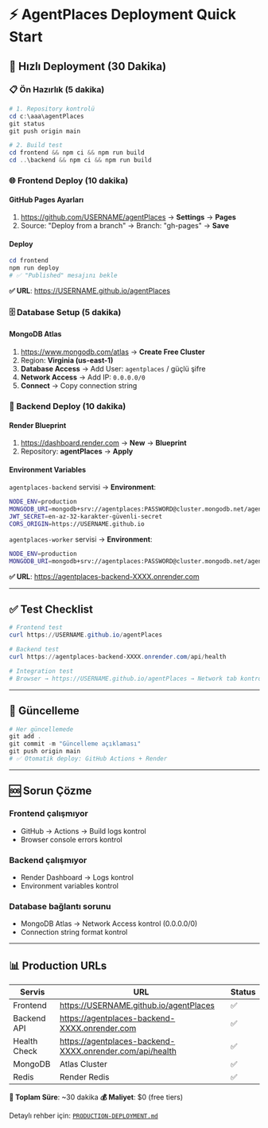 # ⚡ AgentPlaces Deployment Quick Start

## 🚀 Hızlı Deployment (30 Dakika)

### 📋 Ön Hazırlık (5 dakika)
```powershell
# 1. Repository kontrolü
cd c:\aaa\agentPlaces
git status
git push origin main

# 2. Build test
cd frontend && npm ci && npm run build
cd ..\backend && npm ci && npm run build
```

### 🌐 Frontend Deploy (10 dakika)

#### GitHub Pages Ayarları
1. https://github.com/USERNAME/agentPlaces → **Settings** → **Pages**
2. Source: "Deploy from a branch" → Branch: "gh-pages" → **Save**

#### Deploy
```powershell
cd frontend
npm run deploy
# ✅ "Published" mesajını bekle
```

**✅ URL**: https://USERNAME.github.io/agentPlaces

### 🗄️ Database Setup (5 dakika)

#### MongoDB Atlas
1. https://www.mongodb.com/atlas → **Create Free Cluster**
2. Region: **Virginia (us-east-1)**
3. **Database Access** → Add User: `agentplaces` / güçlü şifre
4. **Network Access** → Add IP: `0.0.0.0/0`
5. **Connect** → Copy connection string

### 🚀 Backend Deploy (10 dakika)

#### Render Blueprint
1. https://dashboard.render.com → **New** → **Blueprint**
2. Repository: **agentPlaces** → **Apply**

#### Environment Variables
`agentplaces-backend` servisi → **Environment**:
```bash
NODE_ENV=production
MONGODB_URI=mongodb+srv://agentplaces:PASSWORD@cluster.mongodb.net/agentplaces
JWT_SECRET=en-az-32-karakter-güvenli-secret
CORS_ORIGIN=https://USERNAME.github.io
```

`agentplaces-worker` servisi → **Environment**:
```bash
NODE_ENV=production  
MONGODB_URI=mongodb+srv://agentplaces:PASSWORD@cluster.mongodb.net/agentplaces
```

**✅ URL**: https://agentplaces-backend-XXXX.onrender.com

---

## ✅ Test Checklist

```powershell
# Frontend test
curl https://USERNAME.github.io/agentPlaces

# Backend test  
curl https://agentplaces-backend-XXXX.onrender.com/api/health

# Integration test
# Browser → https://USERNAME.github.io/agentPlaces → Network tab kontrol
```

---

## 🔧 Güncelleme

```powershell
# Her güncellemede
git add .
git commit -m "Güncelleme açıklaması"
git push origin main
# ✅ Otomatik deploy: GitHub Actions + Render
```

---

## 🆘 Sorun Çözme

### Frontend çalışmıyor
- GitHub → Actions → Build logs kontrol
- Browser console errors kontrol

### Backend çalışmıyor  
- Render Dashboard → Logs kontrol
- Environment variables kontrol

### Database bağlantı sorunu
- MongoDB Atlas → Network Access kontrol (0.0.0.0/0)
- Connection string format kontrol

---

## 📊 Production URLs

| Servis | URL | Status |
|--------|-----|---------|
| Frontend | https://USERNAME.github.io/agentPlaces | ✅ |
| Backend API | https://agentplaces-backend-XXXX.onrender.com | ✅ |
| Health Check | https://agentplaces-backend-XXXX.onrender.com/api/health | ✅ |
| MongoDB | Atlas Cluster | ✅ |
| Redis | Render Redis | ✅ |

**🎯 Toplam Süre**: ~30 dakika
**💰 Maliyet**: $0 (free tiers)

Detaylı rehber için: [`PRODUCTION-DEPLOYMENT.md`](./PRODUCTION-DEPLOYMENT.md)
